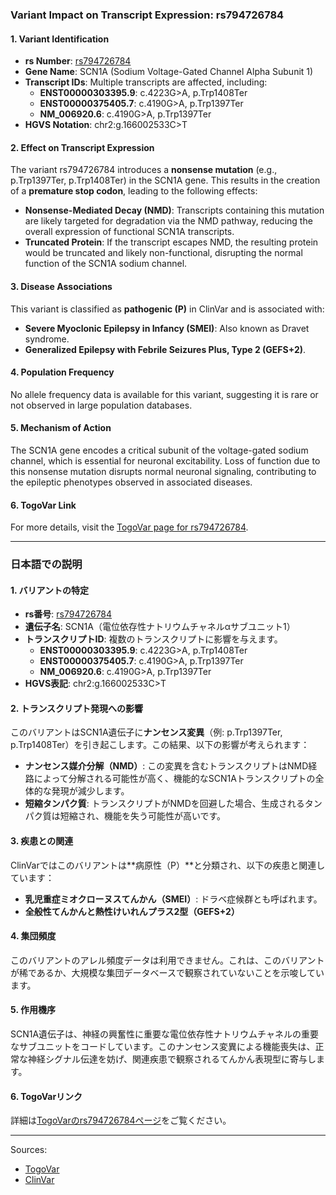### Variant Impact on Transcript Expression: rs794726784

#### 1. **Variant Identification**
- **rs Number**: [rs794726784](https://identifiers.org/dbsnp/rs794726784)
- **Gene Name**: SCN1A (Sodium Voltage-Gated Channel Alpha Subunit 1)
- **Transcript IDs**: Multiple transcripts are affected, including:
  - **ENST00000303395.9**: c.4223G>A, p.Trp1408Ter
  - **ENST00000375405.7**: c.4190G>A, p.Trp1397Ter
  - **NM_006920.6**: c.4190G>A, p.Trp1397Ter
- **HGVS Notation**: chr2:g.166002533C>T

#### 2. **Effect on Transcript Expression**
The variant rs794726784 introduces a **nonsense mutation** (e.g., p.Trp1397Ter, p.Trp1408Ter) in the SCN1A gene. This results in the creation of a **premature stop codon**, leading to the following effects:
- **Nonsense-Mediated Decay (NMD)**: Transcripts containing this mutation are likely targeted for degradation via the NMD pathway, reducing the overall expression of functional SCN1A transcripts.
- **Truncated Protein**: If the transcript escapes NMD, the resulting protein would be truncated and likely non-functional, disrupting the normal function of the SCN1A sodium channel.

#### 3. **Disease Associations**
This variant is classified as **pathogenic (P)** in ClinVar and is associated with:
- **Severe Myoclonic Epilepsy in Infancy (SMEI)**: Also known as Dravet syndrome.
- **Generalized Epilepsy with Febrile Seizures Plus, Type 2 (GEFS+2)**.

#### 4. **Population Frequency**
No allele frequency data is available for this variant, suggesting it is rare or not observed in large population databases.

#### 5. **Mechanism of Action**
The SCN1A gene encodes a critical subunit of the voltage-gated sodium channel, which is essential for neuronal excitability. Loss of function due to this nonsense mutation disrupts normal neuronal signaling, contributing to the epileptic phenotypes observed in associated diseases.

#### 6. **TogoVar Link**
For more details, visit the [TogoVar page for rs794726784](https://togovar.org/variant/tgv417503298).

---

### 日本語での説明

#### 1. **バリアントの特定**
- **rs番号**: [rs794726784](https://identifiers.org/dbsnp/rs794726784)
- **遺伝子名**: SCN1A（電位依存性ナトリウムチャネルαサブユニット1）
- **トランスクリプトID**: 複数のトランスクリプトに影響を与えます。
  - **ENST00000303395.9**: c.4223G>A, p.Trp1408Ter
  - **ENST00000375405.7**: c.4190G>A, p.Trp1397Ter
  - **NM_006920.6**: c.4190G>A, p.Trp1397Ter
- **HGVS表記**: chr2:g.166002533C>T

#### 2. **トランスクリプト発現への影響**
このバリアントはSCN1A遺伝子に**ナンセンス変異**（例: p.Trp1397Ter, p.Trp1408Ter）を引き起こします。この結果、以下の影響が考えられます：
- **ナンセンス媒介分解（NMD）**: この変異を含むトランスクリプトはNMD経路によって分解される可能性が高く、機能的なSCN1Aトランスクリプトの全体的な発現が減少します。
- **短縮タンパク質**: トランスクリプトがNMDを回避した場合、生成されるタンパク質は短縮され、機能を失う可能性が高いです。

#### 3. **疾患との関連**
ClinVarではこのバリアントは**病原性（P）**と分類され、以下の疾患と関連しています：
- **乳児重症ミオクローヌスてんかん（SMEI）**: ドラベ症候群とも呼ばれます。
- **全般性てんかんと熱性けいれんプラス2型（GEFS+2）**

#### 4. **集団頻度**
このバリアントのアレル頻度データは利用できません。これは、このバリアントが稀であるか、大規模な集団データベースで観察されていないことを示唆しています。

#### 5. **作用機序**
SCN1A遺伝子は、神経の興奮性に重要な電位依存性ナトリウムチャネルの重要なサブユニットをコードしています。このナンセンス変異による機能喪失は、正常な神経シグナル伝達を妨げ、関連疾患で観察されるてんかん表現型に寄与します。

#### 6. **TogoVarリンク**
詳細は[TogoVarのrs794726784ページ](https://togovar.org/variant/tgv417503298)をご覧ください。

--- 
Sources:
- [TogoVar](https://togovar.org/variant/tgv417503298)
- [ClinVar](https://www.ncbi.nlm.nih.gov/clinvar/variation/189947)